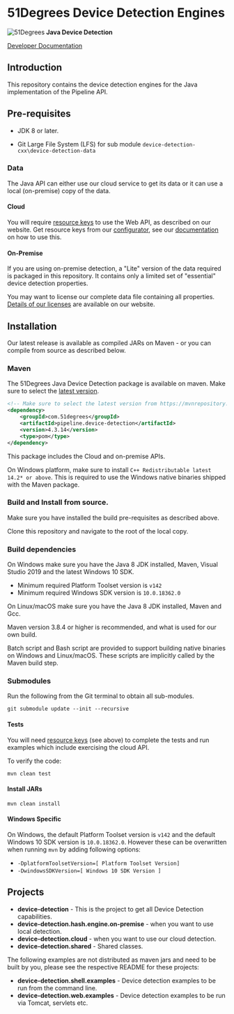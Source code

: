# 51Degrees Device Detection Engines

![51Degrees](https://51degrees.com/img/logo.png?utm_source=github&utm_medium=repository&utm_content=readme_main&utm_campaign=java-open-source "Data rewards the curious") **Java Device Detection**

[Developer Documentation](https://51degrees.com/device-detection-java/index.html?utm_source=github&utm_medium=repository&utm_content=documentation&utm_campaign=java-open-source "developer documentation")

## Introduction

This repository contains the device detection engines for the Java implementation of the Pipeline API.

## Pre-requisites

- JDK 8 or later.

- Git Large File System (LFS) for sub module `device-detection-cxx\device-detection-data`

### Data

The Java API can either use our cloud service to get its data or it can use a local (on-premise) copy of the data.

#### Cloud

You will require [resource keys](https://51degrees.com/documentation/4.3/_info__resource_keys.html)
to use the Web API, as described on our website. Get resource keys from
our [configurator](https://configure.51degrees.com/), see our [documentation](https://51degrees.com/documentation/4.3/_concepts__configurator.html) on 
how to use this.

#### On-Premise

If you are using 
on-premise detection, a "Lite" version of the data required is packaged 
in this repository. It contains only a limited set of "essential" device detection 
properties. 

You may want to license our complete
data file containing all properties. [Details of our licenses](https://51degrees.com/pricing) are available 
on our website.

## Installation

Our latest release is available as compiled JARs on Maven - or you can compile from source as described below.

### Maven

The 51Degrees Java Device Detection package is available on maven. Make sure to select
the [latest version](https://mvnrepository.com/artifact/com.51degrees/device-detection).

```xml
<!-- Make sure to select the latest version from https://mvnrepository.com/artifact/com.51degrees/pipeline.device-detection -->
<dependency>
    <groupId>com.51degrees</groupId>
    <artifactId>pipeline.device-detection</artifactId>
    <version>4.3.14</version>
    <type>pom</type>
</dependency>
```

This package includes the Cloud and on-premise APIs.

On Windows platform, make sure to install `C++ Redistributable latest 14.2* or above`. This is required to use the Windows native binaries shipped with the Maven package.


### Build and Install from source.

Make sure you have installed the build pre-requisites as described above.

Clone this repository and navigate to the root of the local copy.

### Build dependencies

On Windows make sure you have the Java 8 JDK installed, Maven, Visual Studio 2019 and the latest Windows 10 SDK.
- Minimum required Platform Toolset version is `v142`
- Minimum required Windows SDK version is `10.0.18362.0`

On Linux/macOS make sure you have the Java 8 JDK installed, Maven and Gcc.

Maven version 3.8.4 or higher is recommended, and what is used for our own build.

Batch script and Bash script are provided to support building native binaries on Windows and Linux/macOS.
These scripts are implicitly called by the Maven build step.

### Submodules

Run the following from the Git terminal to obtain all sub-modules.

```
git submodule update --init --recursive 
```


#### Tests

You will need [resource keys](https://51degrees.com/documentation/4.3/_info__resource_keys.html)
(see above) to complete the tests and run examples which include exercising the cloud API.

To verify the code:

```
mvn clean test
```

#### Install JARs

```
mvn clean install
```

#### Windows Specific

On Windows, the default Platform Toolset version is `v142` and the default Windows 10 SDK version is `10.0.18362.0`. However these can be overwritten when running `mvn` by adding following options:
- `-DplatformToolsetVersion=[ Platform Toolset Version]`
- `-DwindowsSDKVersion=[ Windows 10 SDK Version ]`

## Projects

- **device-detection** - This is the project to get all Device Detection capabilities.
- **device-detection.hash.engine.on-premise** - when you want to use local detection.
- **device-detection.cloud** - when you want to use our cloud detection.
- **device-detection.shared** - Shared classes.

The following examples are not distributed as maven jars and need to be built by you, please
see the respective README for these projects:

- **device-detection.shell.examples** - Device detection examples to be run from the command line.
- **device-detection.web.examples** - Device detection examples to be run via Tomcat, servlets etc.
